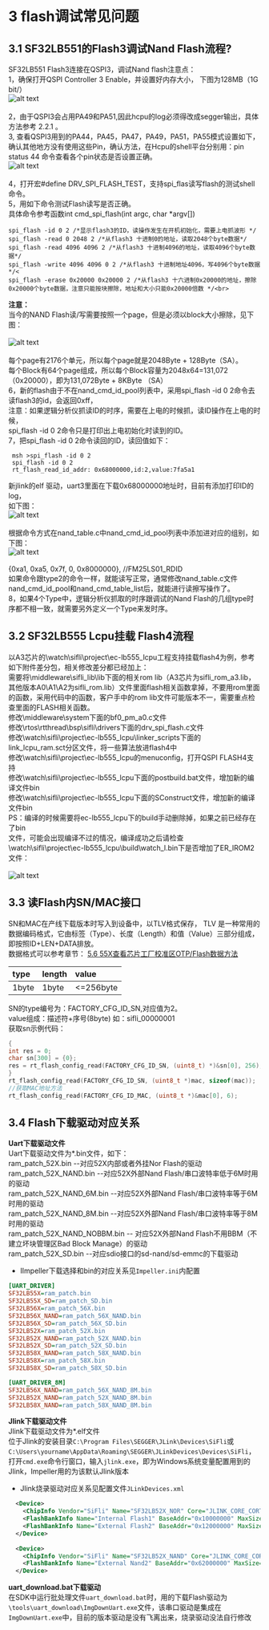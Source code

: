 # 3 flash调试常见问题
## 3.1 SF32LB551的Flash3调试Nand Flash流程?
SF32LB551 Flash3连接在QSPI3，调试Nand flash注意点：<br> 
1，确保打开QSPI Controller 3 Enable，并设置好内存大小，
下图为128MB（1G bit/）
<br>![alt text](./assets/flash/flash001.png)<br>  
2，由于QSPI3会占用PA49和PA51,因此hcpu的log必须得改成segger输出，具体方法参考 2.2.1 。<br> 
3, 查看QSPI3用到的PA44，PA45，PA47，PA49，PA51，PA55模式设置如下，确认其他地方没有使用这些Pin，确认方法，在Hcpu的shell平台分别用：pin status 44 命令查看各个pin状态是否设置正确。
<br>![alt text](./assets/flash/flash002.png)<br>    
4，打开宏#define DRV_SPI_FLASH_TEST，支持spi_flas读写flash的测试shell命令。<br> 
5，用如下命令测试Flash读写是否正确。<br> 
具体命令参考函数int cmd_spi_flash(int argc, char *argv[])<br> 
```
spi_flash -id 0 2 /*显示flash3的ID，读操作发生在开机初始化，需要上电抓波形 */
spi_flash -read 0 2048 2 /*从flash3 十进制0的地址，读取2048个byte数据*/
spi_flash -read 4096 4096 2 /*从flash3 十进制4096的地址，读取4096个byte数据*/
spi_flash -write 4096 4096 0 2 /*从flash3 十进制地址4096，写4096个byte数据*/<
spi_flash -erase 0x20000 0x20000 2 /*从flash3 十六进制0x20000的地址，擦除0x20000个byte数据，注意只能按块擦除，地址和大小只能0x20000倍数 */<br> 
```
**注意：**<br> 
当今的NAND Flash读/写需要按照一个page，但是必须以block大小擦除，见下图：  
<br>![alt text](./assets/flash/flash003.png)<br>      
每个page有2176个单元，所以每个page就是2048Byte + 128Byte（SA）。<br> 
每个Block有64个page组成，所以每个Block容量为2048x64=131,072（0x20000），即为131,072Byte + 8KByte （SA）<br> 
6，新的flash由于不在nand_cmd_id_pool列表中，采用spi_flash -id 0 2命令去读flash3的id，会返回0xff，<br> 
注意：如果逻辑分析仪抓读ID的时序，需要在上电的时候抓，读ID操作在上电的时候，<br> spi_flash -id 0 2命令只是打印出上电初始化时读到的ID。<br> 
7，把spi_flash -id 0 2命令读回的ID，读回值如下：<br> 
```
 msh >spi_flash -id 0 2
 spi_flash -id 0 2
 rt_flash_read_id_addr: 0x68000000,id:2,value:7fa5a1
 ```
新jlink的elf 驱动，uart3里面在下载0x68000000地址时，目前有添加打印ID的log，<br> 如下图：
<br>![alt text](./assets/flash/flash004.png)<br>   
根据命令方式在nand_table.c中nand_cmd_id_pool列表中添加进对应的组别，如下图：
<br>![alt text](./assets/flash/flash005.png)<br>   
{0xa1, 0xa5, 0x7f, 0, 0x8000000}, //FM25LS01_RDID<br> 
如果命令跟type2的命令一样，就能读写正常，通常修改nand_table.c文件<br> nand_cmd_id_pool和nand_cmd_table_list后，就能进行读擦写操作了。<br> 
8，如果4个Type中，逻辑分析仪抓取的时序跟调试的Nand Flash的几组type时序都不相一致，就需要另外定义一个Type来发时序。<br> 

## 3.2 SF32LB555 Lcpu挂载 Flash4流程
以A3芯片的\watch\sifli\project\ec-lb555_lcpu工程支持挂载flash4为例，参考如下附件差分包，相关修改差分都已经加上：<br> 
需要将\middleware\sifli_lib\lib下面的相关rom lib（A3芯片为sifli_rom_a3.lib，其他版本A0\A1\A2为sifli_rom.lib）文件里面flash相关函数拿掉，不要用rom里面的函数，采用代码中的函数，客户手中的rom lib文件可能版本不一，需要重点检查里面的FLASH相关函数。<br> 
修改\middleware\system下面的bf0_pm_a0.c文件<br> 
修改\rtos\rtthread\bsp\sifli\drivers下面的drv_spi_flash.c文件<br> 
修改\watch\sifli\project\ec-lb555_lcpu\linker_scripts下面的<br> link_lcpu_ram.sct分区文件，将一些算法放进flash4中<br> 
修改\watch\sifli\project\ec-lb555_lcpu的menuconfig，打开QSPI FLASH4支持<br> 
修改\watch\sifli\project\ec-lb555_lcpu下面的postbuild.bat文件，增加新的编译文件bin<br> 
修改\watch\sifli\project\ec-lb555_lcpu下面的SConstruct文件，增加新的编译文件bin<br> 
PS：编译的时候需要将ec-lb555_lcpu下的build手动删除掉，如果之前已经存在了bin<br> 文件，可能会出现编译不过的情况，编译成功之后请检查<br> \watch\sifli\project\ec-lb555_lcpu\build\watch_l.bin下是否增加了ER_IROM2文件：<br> 
<br>![alt text](./assets/flash/flash006.png)<br>   

## 3.3 读Flash内SN/MAC接口
SN和MAC在产线下载版本时写入到设备中，以TLV格式保存，
TLV 是一种常用的数据编码格式，它由标签（Type）、长度（Length）和值（Value）三部分组成，即按照ID+LEN+DATA排放。<br>
数据格式可以参考章节：
[5.6 55X查看芯片工厂校准区OTP/Flash数据方法](../tools/sifli.md#5655X查看芯片工厂校准区OTP)

type |length| value
:--|:--|:--
1byte| 1byte| <=256byte

SN的type编号为：FACTORY_CFG_ID_SN,对应值为2。<br>
value组成：描述符+序号(8byte) 如：sifli_00000001<br>
获取sn示例代码：<br>
```c
{
int res = 0;
char sn[300] = {0};
res = rt_flash_config_read(FACTORY_CFG_ID_SN, (uint8_t) *)&sn[0], 256);
} 
rt_flash_config_read(FACTORY_CFG_ID_SN, (uint8_t *)mac, sizeof(mac));
//获取MAC地址方法
rt_flash_config_read(FACTORY_CFG_ID_MAC, (uint8_t *)&mac[0], 6);
```
<a name="34Flash下载驱动对应关系"></a>
## 3.4 Flash下载驱动对应关系

**Uart下载驱动文件** <br>
Uart下载驱动文件为*.bin文件，如下：<br>
ram_patch_52X.bin --对应52X内部或者外挂Nor Flash的驱动<br>
ram_patch_52X_NAND.bin  --对应52X外部Nand Flash/串口波特率低于6M时用的驱动<br>
ram_patch_52X_NAND_6M.bin --对应52X外部Nand Flash/串口波特率等于6M时用的驱动<br>
ram_patch_52X_NAND_8M.bin --对应52X外部Nand Flash/串口波特率等于8M时用的驱动<br>
ram_patch_52X_NAND_NOBBM.bin -- 对应52X外部Nand Flash不用BBM（不建立坏块管理区Bad Block Manage）的驱动<br>
ram_patch_52X_SD.bin --对应sdio接口的sd-nand/sd-emmc的下载驱动<br>
- IImpeller下载选择和bin的对应关系见`Impeller.ini`内配置
```ini
[UART_DRIVER]
SF32LB55X=ram_patch.bin
SF32LB55X_SD=ram_patch_SD.bin
SF32LB56X=ram_patch_56X.bin
SF32LB56X_NAND=ram_patch_56X_NAND.bin
SF32LB56X_SD=ram_patch_56X_SD.bin
SF32LB52X=ram_patch_52X.bin
SF32LB52X_NAND=ram_patch_52X_NAND.bin
SF32LB52X_SD=ram_patch_52X_SD.bin
SF32LB58X_NAND=ram_patch_58X_NAND.bin
SF32LB58X=ram_patch_58X.bin
SF32LB58X_SD=ram_patch_58X_SD.bin

[UART_DRIVER_8M]
SF32LB56X_NAND=ram_patch_56X_NAND_8M.bin
SF32LB52X_NAND=ram_patch_52X_NAND_8M.bin
SF32LB58X_NAND=ram_patch_58X_NAND_8M.bin
```
**Jlink下载驱动文件** <br>
Jlink下载驱动文件为*.elf文件<br>
位于Jlink的安装目录`C:\Program Files\SEGGER\JLink\Devices\SiFli`或`C:\Users\yourname\AppData\Roaming\SEGGER\JLinkDevices\Devices\SiFli`，打开`cmd.exe`命令行窗口，输入`jlink.exe`，即为Windows系统变量配置用到的Jlink，Impeller用的为该默认Jlink版本
- Jlink烧录驱动对应关系见配置文件`JLinkDevices.xml`<br>
```xml
  <Device>
    <ChipInfo Vendor="SiFli" Name="SF32LB52X_NOR" Core="JLINK_CORE_CORTEX_M33" WorkRAMAddr="0x20000000" WorkRAMSize="0x60000" />
    <FlashBankInfo Name="Internal Flash1" BaseAddr="0x10000000" MaxSize="0x8000000"  Loader="Devices/SiFli/SF32LB52X_INT_FLASH1.elf" LoaderType="FLASH_ALGO_TYPE_OPEN" AlwaysPresent="1"/>
    <FlashBankInfo Name="External Flash2" BaseAddr="0x12000000" MaxSize="0x8000000" Loader="Devices/SiFli/SF32LB52X_EXT_FLASH2.elf" LoaderType="FLASH_ALGO_TYPE_OPEN" AlwaysPresent="1"/>
  </Device>
 
  <Device>
    <ChipInfo Vendor="SiFli" Name="SF32LB52X_NAND" Core="JLINK_CORE_CORTEX_M33" WorkRAMAddr="0x20000000" WorkRAMSize="0x80000" />
    <FlashBankInfo Name="External Nand2" BaseAddr="0x62000000" MaxSize="0x3e000000" Loader="Devices/SiFli/SF32LB52X_EXT_NAND2.elf" LoaderType="FLASH_ALGO_TYPE_OPEN" AlwaysPresent="1"/>
  </Device>
```
**uart_download.bat下载驱动**<br>
在SDK中运行批处理文件`uart_download.bat`时，用的下载Flash驱动为`
\tools\uart_download\ImgDownUart.exe`文件，该串口驱动是集成在`ImgDownUart.exe`中，目前的版本驱动是没有飞离出来，烧录驱动没法自行修改